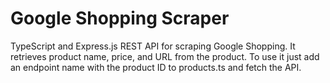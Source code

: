 # Google Shopping Scraper
TypeScript and Express.js REST API for scraping Google Shopping. It retrieves product name, price, and URL from the product.
To use it just add an endpoint name with the product ID to products.ts and fetch the API.
